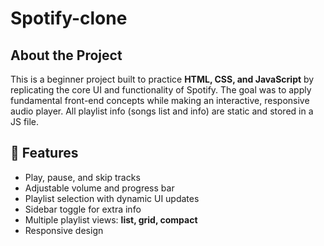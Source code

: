 # Spotify-clone
## About the Project
This is a beginner project built to practice **HTML, CSS, and JavaScript** by replicating the core UI and functionality of Spotify. The goal was to apply fundamental front-end concepts while making an interactive, responsive audio player.
All playlist info (songs list and info) are static and stored in a JS file.

## 🚀 Features  
- Play, pause, and skip tracks  
- Adjustable volume and progress bar  
- Playlist selection with dynamic UI updates  
- Sidebar toggle for extra info  
- Multiple playlist views: **list, grid, compact**
- Responsive design
